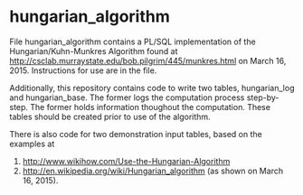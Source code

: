 # hungarian_algorithm
File hungarian_algorithm contains a PL/SQL implementation of the Hungarian/Kuhn-Munkres Algorithm
found at http://csclab.murraystate.edu/bob.pilgrim/445/munkres.html on March 16, 2015.
Instructions for use are in the file.

Additionally, this repository contains code to write two tables, hungarian_log and hungarian_base.
The former logs the computation process step-by-step.  The former holds information
thoughout the computation.  These tables should be created prior to use of the algorithm.

There is also code for two demonstration input tables, based on the examples at
1) http://www.wikihow.com/Use-the-Hungarian-Algorithm
2) http://en.wikipedia.org/wiki/Hungarian_algorithm
(as shown on March 16, 2015).
